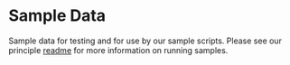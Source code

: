# Sample Data

Sample data for testing and for use by our sample scripts. Please see our principle [readme](../../readme.md) for more information on running samples.
